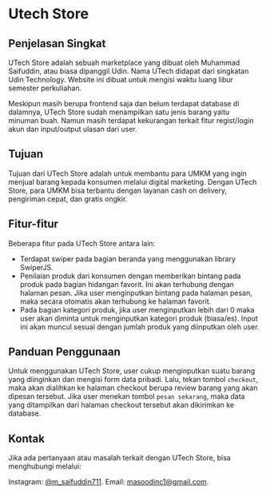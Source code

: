 # Utech Store
## Penjelasan Singkat
UTech Store adalah sebuah marketplace yang dibuat oleh Muhammad Saifuddin, atau biasa dipanggil Udin. Nama UTech didapat dari singkatan Udin Technology. Website ini dibuat untuk mengisi waktu luang libur semester perkuliahan.

Meskipun masih berupa frontend saja dan belum terdapat database di dalamnya, UTech Store sudah menampilkan satu jenis barang yaitu minuman buah. Namun masih terdapat kekurangan terkait fitur regist/login akun dan input/output ulasan dari user.

## Tujuan
Tujuan dari UTech Store adalah untuk membantu para UMKM yang ingin menjual barang kepada konsumen melalui digital marketing. Dengan UTech Store, para UMKM bisa terbantu dengan layanan cash on delivery, pengiriman cepat, dan gratis ongkir.

## Fitur-fitur
Beberapa fitur pada UTech Store antara lain:
- Terdapat swiper pada bagian beranda yang menggunakan library SwiperJS.
- Penilaian produk dari konsumen dengan memberikan bintang pada produk pada bagian hidangan favorit. Ini akan terhubung dengan halaman pesan. Jika user menginputkan bintang pada halaman pesan, maka secara otomatis akan terhubung ke halaman favorit.
- Pada bagian kategori produk, jika user menginputkan lebih dari 0 maka user akan diminta untuk menginputkan kategori produk (biasa/es). Input ini akan muncul sesuai dengan jumlah produk yang diinputkan oleh user.

## Panduan Penggunaan
Untuk menggunakan UTech Store, user cukup menginputkan suatu barang yang diinginkan dan mengisi form data pribadi. Lalu, tekan tombol `checkout`, maka akan dialihkan ke halaman checkout berupa review barang yang akan dipesan tersebut. Jika user menekan tombol `pesan sekarang`, maka data yang ditampilkan dari halaman checkout tersebut akan dikirimkan ke database.

## Kontak
Jika ada pertanyaan atau masalah terkait dengan UTech Store, bisa menghubungi melalui:

Instagram: [@m_saifuddin711]([https://pages.github.com/](https://www.instagram.com/direct/t/340282366841710300949128165706432124526)).
Email: [masoodinc1@gmail.com]([mailto:masoodinc1@gmail.com]).
